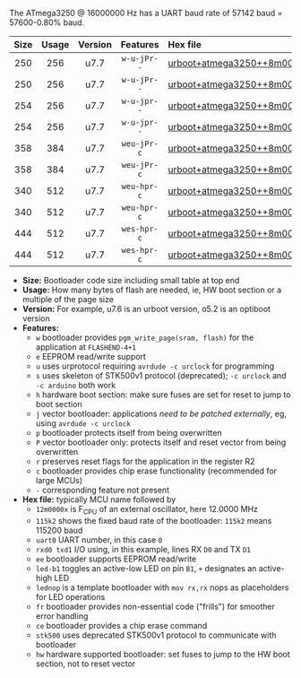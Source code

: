 The ATmega3250 @ 16000000 Hz has a UART baud rate of 57142 baud = 57600-0.80% baud.

|Size|Usage|Version|Features|Hex file|
|:-:|:-:|:-:|:-:|:--|
|250|256|u7.7|`w-u-jPr--`|[urboot+atmega3250++8m0000x+++28k8_uart0_rxe0_txe1_led+b7.hex](https://raw.githubusercontent.com/stefanrueger/urboot.hex/main/mcus/atmega3250/external_oscillator/fcpu++8m0000_Hz/br+++28k8_bps/urboot+atmega3250++8m0000x+++28k8_uart0_rxe0_txe1_led+b7.hex)|
|250|256|u7.7|`w-u-jPr--`|[urboot+atmega3250++8m0000x+++28k8_uart0_rxe0_txe1_lednop.hex](https://raw.githubusercontent.com/stefanrueger/urboot.hex/main/mcus/atmega3250/external_oscillator/fcpu++8m0000_Hz/br+++28k8_bps/urboot+atmega3250++8m0000x+++28k8_uart0_rxe0_txe1_lednop.hex)|
|254|256|u7.7|`w-u-jpr--`|[urboot+atmega3250++8m0000x+++28k8_uart0_rxe0_txe1_led+b7_fr.hex](https://raw.githubusercontent.com/stefanrueger/urboot.hex/main/mcus/atmega3250/external_oscillator/fcpu++8m0000_Hz/br+++28k8_bps/urboot+atmega3250++8m0000x+++28k8_uart0_rxe0_txe1_led+b7_fr.hex)|
|254|256|u7.7|`w-u-jpr--`|[urboot+atmega3250++8m0000x+++28k8_uart0_rxe0_txe1_lednop_fr.hex](https://raw.githubusercontent.com/stefanrueger/urboot.hex/main/mcus/atmega3250/external_oscillator/fcpu++8m0000_Hz/br+++28k8_bps/urboot+atmega3250++8m0000x+++28k8_uart0_rxe0_txe1_lednop_fr.hex)|
|358|384|u7.7|`weu-jPr-c`|[urboot+atmega3250++8m0000x+++28k8_uart0_rxe0_txe1_ee_led+b7_fr_ce.hex](https://raw.githubusercontent.com/stefanrueger/urboot.hex/main/mcus/atmega3250/external_oscillator/fcpu++8m0000_Hz/br+++28k8_bps/urboot+atmega3250++8m0000x+++28k8_uart0_rxe0_txe1_ee_led+b7_fr_ce.hex)|
|358|384|u7.7|`weu-jPr-c`|[urboot+atmega3250++8m0000x+++28k8_uart0_rxe0_txe1_ee_lednop_fr_ce.hex](https://raw.githubusercontent.com/stefanrueger/urboot.hex/main/mcus/atmega3250/external_oscillator/fcpu++8m0000_Hz/br+++28k8_bps/urboot+atmega3250++8m0000x+++28k8_uart0_rxe0_txe1_ee_lednop_fr_ce.hex)|
|340|512|u7.7|`weu-hpr-c`|[urboot+atmega3250++8m0000x+++28k8_uart0_rxe0_txe1_ee_led+b7_fr_ce_hw.hex](https://raw.githubusercontent.com/stefanrueger/urboot.hex/main/mcus/atmega3250/external_oscillator/fcpu++8m0000_Hz/br+++28k8_bps/urboot+atmega3250++8m0000x+++28k8_uart0_rxe0_txe1_ee_led+b7_fr_ce_hw.hex)|
|340|512|u7.7|`weu-hpr-c`|[urboot+atmega3250++8m0000x+++28k8_uart0_rxe0_txe1_ee_lednop_fr_ce_hw.hex](https://raw.githubusercontent.com/stefanrueger/urboot.hex/main/mcus/atmega3250/external_oscillator/fcpu++8m0000_Hz/br+++28k8_bps/urboot+atmega3250++8m0000x+++28k8_uart0_rxe0_txe1_ee_lednop_fr_ce_hw.hex)|
|444|512|u7.7|`wes-hpr-c`|[urboot+atmega3250++8m0000x+++28k8_uart0_rxe0_txe1_ee_led+b7_fr_ce_stk500_hw.hex](https://raw.githubusercontent.com/stefanrueger/urboot.hex/main/mcus/atmega3250/external_oscillator/fcpu++8m0000_Hz/br+++28k8_bps/urboot+atmega3250++8m0000x+++28k8_uart0_rxe0_txe1_ee_led+b7_fr_ce_stk500_hw.hex)|
|444|512|u7.7|`wes-hpr-c`|[urboot+atmega3250++8m0000x+++28k8_uart0_rxe0_txe1_ee_lednop_fr_ce_stk500_hw.hex](https://raw.githubusercontent.com/stefanrueger/urboot.hex/main/mcus/atmega3250/external_oscillator/fcpu++8m0000_Hz/br+++28k8_bps/urboot+atmega3250++8m0000x+++28k8_uart0_rxe0_txe1_ee_lednop_fr_ce_stk500_hw.hex)|

- **Size:** Bootloader code size including small table at top end
- **Usage:** How many bytes of flash are needed, ie, HW boot section or a multiple of the page size
- **Version:** For example, u7.6 is an urboot version, o5.2 is an optiboot version
- **Features:**
  + `w` bootloader provides `pgm_write_page(sram, flash)` for the application at `FLASHEND-4+1`
  + `e` EEPROM read/write support
  + `u` uses urprotocol requiring `avrdude -c urclock` for programming
  + `s` uses skeleton of STK500v1 protocol (deprecated); `-c urclock` and `-c arduino` both work
  + `h` hardware boot section: make sure fuses are set for reset to jump to boot section
  + `j` vector bootloader: applications *need to be patched externally*, eg, using `avrdude -c urclock`
  + `p` bootloader protects itself from being overwritten
  + `P` vector bootloader only: protects itself and reset vector from being overwritten
  + `r` preserves reset flags for the application in the register R2
  + `c` bootloader provides chip erase functionality (recommended for large MCUs)
  + `-` corresponding feature not present
- **Hex file:** typically MCU name followed by
  + `12m0000x` is F<sub>CPU</sub> of an external oscillator, here 12.0000 MHz
  + `115k2` shows the fixed baud rate of the bootloader: `115k2` means 115200 baud
  + `uart0` UART number, in this case `0`
  + `rxd0 txd1` I/O using, in this example, lines RX `D0` and TX `D1`
  + `ee` bootloader supports EEPROM read/write
  + `led-b1` toggles an active-low LED on pin `B1`, `+` designates an active-high LED
  + `lednop` is a template bootloader with `mov rx,rx` nops as placeholders for LED operations
  + `fr` bootloader provides non-essential code ("frills") for smoother error handling
  + `ce` bootloader provides a chip erase command
  + `stk500` uses deprecated STK500v1 protocol to communicate with bootloader
  + `hw` hardware supported bootloader: set fuses to jump to the HW boot section, not to reset vector
